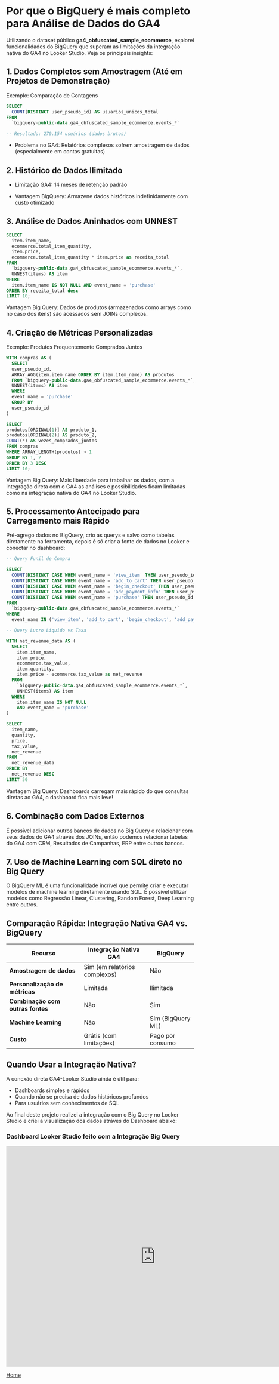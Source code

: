 # Por que o BigQuery é mais completo para Análise de Dados do GA4 #

Utilizando o dataset público **ga4_obfuscated_sample_ecommerce**, explorei funcionalidades do BigQuery que superam as limitações da integração nativa do GA4 no Looker Studio. Veja os principais insights:

## 1. Dados Completos sem Amostragem (Até em Projetos de Demonstração) ##
Exemplo: Comparação de Contagens

```sql
SELECT 
  COUNT(DISTINCT user_pseudo_id) AS usuarios_unicos_total
FROM 
  `bigquery-public-data.ga4_obfuscated_sample_ecommerce.events_*`

-- Resultado: 270.154 usuários (dados brutos)
```
- Problema no GA4: Relatórios complexos sofrem amostragem de dados (especialmente em contas gratuitas)

## 2. Histórico de Dados Ilimitado ##

- Limitação GA4: 14 meses de retenção padrão

- Vantagem BigQuery: Armazene dados históricos indefinidamente com custo otimizado

## 3. Análise de Dados Aninhados com UNNEST ##

```sql
SELECT 
  item.item_name,
  ecommerce.total_item_quantity,
  item.price,
  ecommerce.total_item_quantity * item.price as receita_total
FROM 
  `bigquery-public-data.ga4_obfuscated_sample_ecommerce.events_*`,
  UNNEST(items) AS item
WHERE 
  item.item_name IS NOT NULL AND event_name = 'purchase'
ORDER BY receita_total desc
LIMIT 10;
```

Vantagem Big Query: Dados de produtos (armazenados como arrays como no caso dos itens) são acessados sem JOINs complexos.

## 4. Criação de Métricas Personalizadas ##
Exemplo: Produtos Frequentemente Comprados Juntos

```sql
WITH compras AS (
  SELECT 
  user_pseudo_id, 
  ARRAY_AGG(item.item_name ORDER BY item.item_name) AS produtos
  FROM `bigquery-public-data.ga4_obfuscated_sample_ecommerce.events_*`, 
  UNNEST(items) AS item
  WHERE 
  event_name = 'purchase'
  GROUP BY 
  user_pseudo_id
)

SELECT 
produtos[ORDINAL(1)] AS produto_1, 
produtos[ORDINAL(2)] AS produto_2, 
COUNT(*) AS vezes_comprados_juntos
FROM compras
WHERE ARRAY_LENGTH(produtos) > 1
GROUP BY 1, 2
ORDER BY 3 DESC
LIMIT 10;
```

Vantagem Big Query: Mais liberdade para trabalhar os dados, com a integração direta com o GA4 as análises e possibilidades ficam limitadas como na integração nativa do GA4 no Looker Studio.

## 5. Processamento Antecipado para Carregamento mais Rápido ##

Pré-agrego dados no BigQuery, crio as querys e salvo como tabelas diretamente na ferramenta, depois é só criar a fonte de dados no Looker e conectar no dashboard:

```sql
-- Query Funil de Compra

SELECT
  COUNT(DISTINCT CASE WHEN event_name = 'view_item' THEN user_pseudo_id END) AS view_item,
  COUNT(DISTINCT CASE WHEN event_name = 'add_to_cart' THEN user_pseudo_id END) AS add_to_cart,
  COUNT(DISTINCT CASE WHEN event_name = 'begin_checkout' THEN user_pseudo_id END) AS begin_checkout,
  COUNT(DISTINCT CASE WHEN event_name = 'add_payment_info' THEN user_pseudo_id END) AS add_payment_info,
  COUNT(DISTINCT CASE WHEN event_name = 'purchase' THEN user_pseudo_id END) AS purchase
FROM 
  `bigquery-public-data.ga4_obfuscated_sample_ecommerce.events_*`
WHERE
  event_name IN ('view_item', 'add_to_cart', 'begin_checkout', 'add_payment_info', 'purchase')
```
```sql
-- Query Lucro Líquido vs Taxa

WITH net_revenue_data AS (
  SELECT
    item.item_name,
    item.price,
    ecommerce.tax_value,
    item.quantity,
    item.price - ecommerce.tax_value as net_revenue
  FROM 
    `bigquery-public-data.ga4_obfuscated_sample_ecommerce.events_*`,
    UNNEST(items) AS item
  WHERE 
    item.item_name IS NOT NULL 
    AND event_name = 'purchase'
)

SELECT 
  item_name,
  quantity,
  price,
  tax_value,
  net_revenue
FROM 
  net_revenue_data
ORDER BY 
  net_revenue DESC
LIMIT 50
```

Vantagem Big Query: Dashboards carregam mais rápido do que consultas diretas ao GA4, o dashboard fica mais leve!

## 6. Combinação com Dados Externos

É possível adicionar outros bancos de dados no Big Query e relacionar com seus dados do GA4 através dos JOINs, então podemos relacionar tabelas do GA4 com CRM, Resultados de Campanhas, ERP entre outros bancos.

## 7. Uso de Machine Learning com SQL direto no Big Query ##

O BigQuery ML é uma funcionalidade incrível que permite criar e executar modelos de machine learning diretamente usando SQL. É possível utilizar modelos como Regressão Linear, Clustering, Random Forest, Deep Learning entre outros.

## Comparação Rápida: Integração Nativa GA4 vs. BigQuery ##

| **Recurso**               | **Integração Nativa GA4**       | **BigQuery**                     |
|---------------------------|--------------------------------|----------------------------------|
| **Amostragem de dados**    | Sim (em relatórios complexos)  | Não                              |
| **Personalização de métricas** | Limitada                     | Ilimitada                        |
| **Combinação com outras fontes** | Não                        | Sim                              |
| **Machine Learning**       | Não                           | Sim (BigQuery ML)                |
| **Custo**                 | Grátis (com limitações)       | Pago por consumo                    |


## Quando Usar a Integração Nativa? ##

A conexão direta GA4-Looker Studio ainda é útil para:

- Dashboards simples e rápidos
- Quando não se precisa de dados históricos profundos
- Para usuários sem conhecimentos de SQL


Ao final deste projeto realizei a integração com o Big Query no Looker Studio e criei a visualização dos dados atráves do Dashboard abaixo:

### Dashboard Looker Studio feito com a Integração Big Query ###

<iframe width="800" height="591" src="https://lookerstudio.google.com/embed/reporting/483c125f-1afd-48a4-8828-13bb487be03c/page/Hi3KF" frameborder="0" style="border:0" allowfullscreen sandbox="allow-storage-access-by-user-activation allow-scripts allow-same-origin allow-popups allow-popups-to-escape-sandbox"></iframe>




[Home](./)











